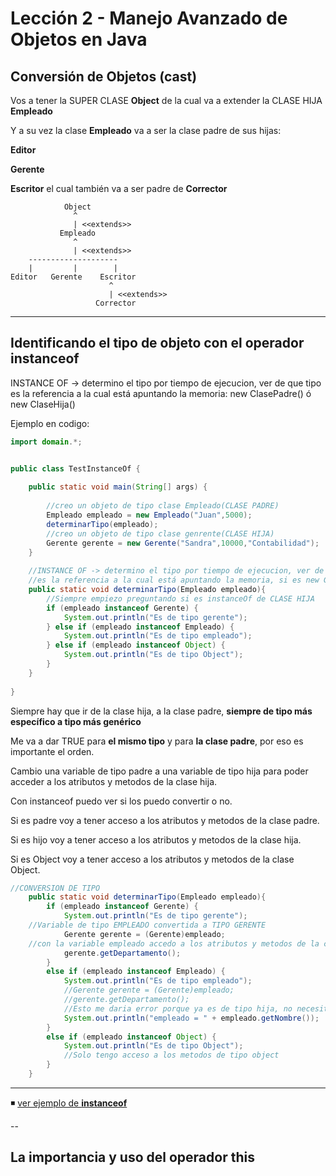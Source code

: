 # Lección 2 - Manejo Avanzado de Objetos en Java

## Conversión de Objetos (cast)

Vos a tener la SUPER CLASE **Object** de la cual va a extender la CLASE HIJA **Empleado**

Y a su vez la clase **Empleado** va a ser la clase padre de sus hijas:

**Editor**

**Gerente**

**Escritor** el cual también va a ser padre de **Corrector** 

```
            Object
              ^
              | <<extends>>
           Empleado
              ^
              | <<extends>>
    --------------------
    |         |        |
Editor   Gerente    Escritor 
                      ^
                      | <<extends>>
                   Corrector
```
---


## Identificando el tipo de objeto con el operador instanceof

INSTANCE OF -> determino el tipo por tiempo de ejecucion, ver de que tipo es la referencia a la cual está apuntando la memoria: new ClasePadre() ó new ClaseHija()


Ejemplo en codigo:

```JAVA
import domain.*;


public class TestInstanceOf {
    
    public static void main(String[] args) {
        
        //creo un objeto de tipo clase Empleado(CLASE PADRE)
        Empleado empleado = new Empleado("Juan",5000);
        determinarTipo(empleado);
        //creo un objeto de tipo clase genrente(CLASE HIJA)
        Gerente gerente = new Gerente("Sandra",10000,"Contabilidad");
    }
    
    //INSTANCE OF -> determino el tipo por tiempo de ejecucion, ver de que tipo
    //es la referencia a la cual está apuntando la memoria, si es new Gerente/Empleado
    public static void determinarTipo(Empleado empleado){
        //Siempre empiezo preguntando si es instanceOf de CLASE HIJA
        if (empleado instanceof Gerente) {
            System.out.println("Es de tipo gerente");
        } else if (empleado instanceof Empleado) {
            System.out.println("Es de tipo empleado");
        } else if (empleado instanceof Object) {
            System.out.println("Es de tipo Object");
        }
    }
    
}
```


Siempre hay que ir de la clase hija, a la clase padre, **siempre de tipo más específico a tipo más genérico**

Me va a dar TRUE para **el mismo tipo** y para **la clase padre**, por eso es importante el orden.


Cambio una variable de tipo padre a una variable de tipo hija para poder acceder a los atributos y metodos de la clase hija.

Con instanceof puedo ver si los puedo convertir o no.

Si es padre voy a tener acceso a los atributos y metodos de la clase padre.

Si es hijo voy a tener acceso  a los atributos y metodos de la clase hija.

Si es Object voy a tener acceso a los atributos y metodos de la clase Object.

```JAVA
//CONVERSION DE TIPO
    public static void determinarTipo(Empleado empleado){
        if (empleado instanceof Gerente) {
            System.out.println("Es de tipo gerente");
    //Variable de tipo EMPLEADO convertida a TIPO GERENTE
            Gerente gerente = (Gerente)empleado;
    //con la variable empleado accedo a los atributos y metodos de la clase hija
            gerente.getDepartamento();
        } 
        else if (empleado instanceof Empleado) {
            System.out.println("Es de tipo empleado");
            //Gerente gerente = (Gerente)empleado;
            //gerente.getDepartamento();
            //Esto me daria error porque ya es de tipo hija, no necesito castear
            System.out.println("empleado = " + empleado.getNombre());  //accedo a atributos de la clase padre
        } 
        else if (empleado instanceof Object) {
            System.out.println("Es de tipo Object");
            //Solo tengo acceso a los metodos de tipo object
        }
    }
```

---

◾ [ver ejemplo de **instanceof**](https://github.com/eugenia1984/Universidad-Java-Udemy/tree/main/nivel2_leccion2_manejo_avanzado_de_objetos/InstanceOf)

--


## La importancia y uso del operador this
